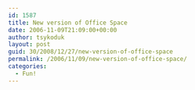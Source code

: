 ```yaml
---
id: 1587
title: New version of Office Space
date: 2006-11-09T21:09:00+00:00
author: tsykoduk
layout: post
guid: 30/2008/12/27/new-version-of-office-space
permalink: /2006/11/09/new-version-of-office-space/
categories:
  - Fun!
---
```

<object width="425" height="350"><param name="movie" value="http://www.youtube.com/v/dGNs7QMeV7E"></param><param name="wmode" value="transparent"></param><embed src="http://www.youtube.com/v/dGNs7QMeV7E" type="application/x-shockwave-flash" wmode="transparent" width="425" height="350"></embed></object>